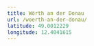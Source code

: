 ```yaml
---
title: Wörth an der Donau
url: /woerth-an-der-donau/
latitude: 49.0012229
longitude: 12.4041615
---
```


